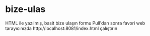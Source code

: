 # bize-ulas
HTML ile yazılmış, basit bize ulaşın formu
Pull'dan sonra favori web tarayıcınızda http://localhost:8081/index.html çalıştırın  
